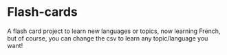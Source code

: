# Flash-cards
A flash card project to learn new languages or topics, now learning French, but of course, you can change the csv to learn any topic/language you want!
